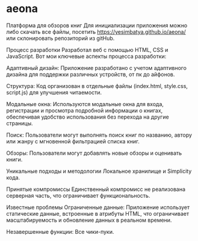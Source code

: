 # aeona
Платформа для обзоров книг
Для инициализации приложения можно либо скачать все файлы, посетить https://yesimbatya.github.io/aeona/ или склонировать репозиторий из gitHub.

Процесс разработки
Разработал веб с помощью HTML, CSS и JavaScript. Вот мои ключевые аспекты процесса разработки:

Адаптивный дизайн: Приложение разработано с учетом адаптивного дизайна для поддержки различных устройств, от пк до айфонов.

Структура: Код организован в отдельные файлы (index.html, style.css, script.js) для улучшения читаемости.

Модальные окна: Используются модальные окна для входа, регистрации и просмотра подробной информации о книгах, обеспечивая удобство использования без перехода на другие страницы.

Поиск: Пользователи могут выполнять поиск книг по названию, автору или жанру с мгновенной фильтрацией списка книг.

Обзоры: Пользователи могут добавлять новые обзоры и оценивать книги.

Уникальные подходы и методологии
Локальное хранилище и Simplicity кода.

Принятые компромиссы
Единственный компромисс не реализована серверная часть, что ограничивает функциональность.

Известные проблемы
Ограниченные данные: Приложение использует статические данные, встроенные в атрибуты HTML, что ограничивает масштабируемость и обновление данных в реальном времени.

Незавершенные функции: Все чики-пуки.

